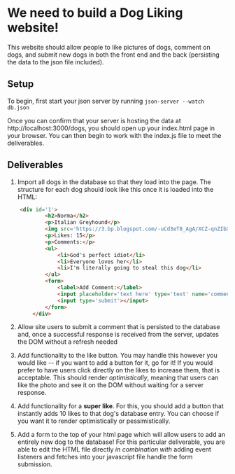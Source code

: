 # We need to build a Dog Liking website!

This website should allow people to like pictures of dogs, comment on dogs, and submit new dogs in both the front end and the back (persisting the data to the json file included). 

## Setup

To begin, first start your json server by running 
```json-server --watch db.json```

Once you can confirm that your server is hosting the data at http://localhost:3000/dogs, you should open up your index.html page in your browser. You can then begin to work with the index.js file to meet the deliverables. 


## Deliverables

1. Import all dogs in the database so that they load into the page. The structure for each dog should look like this once it is loaded into the HTML:
```html
    <div id='1'>
            <h2>Norma</h2>
            <p>Italian Greyhound</p>
            <img src='https://3.bp.blogspot.com/-uCd3eT8_AgA/XCZ-qnZIbXI/AAAAAAAATgQ/G8t6mwyZeIwb9OtUd2tEuasstpXsJgWlQCLcBGAs/s1600/IMG_3613l.JPG'></img>
            <p>Likes: 15</p>
            <p>Comments:</p>
            <ul>
                <li>God's perfect idiot</li>
                <li>Everyone loves her</li>
                <li>I'm literally going to steal this dog</li>
            </ul>
            <form>
                <label>Add Comment:</label>
                <input placeholder='text here' type='text' name='comment'></input>
                <input type='submit'></input>
            </form>
        </div>
```

2. Allow site users to submit a comment that is persisted to the database and, once a successful response is received from the server, updates the DOM without a refresh needed

3. Add functionality to the like button. You may handle this however you would like -- if you want to add a button for it, go for it! If you would prefer to have users click directly on the likes to increase them, that is acceptable. This should render *optimistically*, meaning that users can like the photo and see it on the DOM without waiting for a server response. 

4. Add functionality for a __super like__. For this, you should add a button that instantly adds 10 likes to that dog's database entry. You can choose if you want it to render optimistically or pessimistically. 

5. Add a form to the top of your html page which will allow users to add an entirely new dog to the database! For this particular deliverable, you are able to edit the HTML file directly *in combination with* adding event listeners and fetches into your javascript file handle the form submission. 

